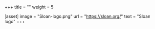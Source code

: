 +++
title = ""
weight = 5

[asset]
  image = "Sloan-logo.png"
  url = "https://sloan.org/"
  text = "Sloan logo"
+++
